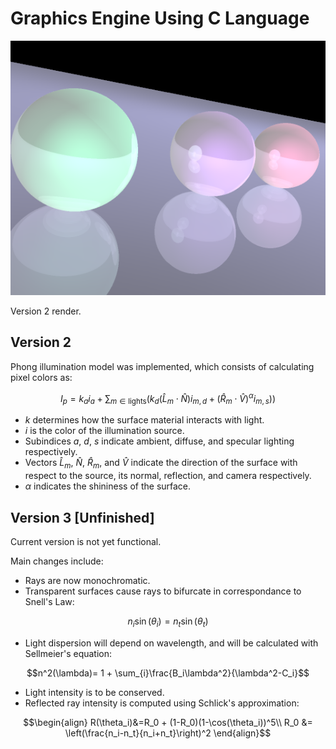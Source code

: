 # Graphics Engine Using C Language
![Spheres Render](image/spheres.PNG)

Version 2 render.

## Version 2
Phong illumination model was implemented, which consists of calculating pixel colors as:

```math
I_p = k_ai_a+\sum_{m\in \text{lights}}\left( k_d(\hat{L}_m\cdot\hat{N}) i_{m,d} + (\hat{R}_m\cdot\hat{V})^\alpha i_{m,s}) \right)
```

- $k$ determines how the surface material interacts with light.
- $i$ is the color of the illumination source.
- Subindices $a$, $d$, $s$ indicate ambient, diffuse, and specular lighting respectively.
- Vectors $\hat{L}_m$, $\hat{N}$, $\hat{R}_m$, and $\hat{V}$ indicate the direction of the surface with respect to the source, its normal, reflection, and camera respectively.
- $\alpha$ indicates the shininess of the surface.

## Version 3 [Unfinished]
Current version is not yet functional. 

Main changes include:

- Rays are now monochromatic.
- Transparent surfaces cause rays to bifurcate in correspondance to Snell's Law:
```math
n_i\sin(\theta_i) = n_t\sin(\theta_t)
```
- Light dispersion will depend on wavelength, and will be calculated with Sellmeier's equation:
```math
n^2(\lambda)= 1 + \sum_{i}\frac{B_i\lambda^2}{\lambda^2-C_i}
```
- Light intensity is to be conserved.
- Reflected ray intensity is computed using Schlick's approximation:
```math
\begin{align}
R(\theta_i)&=R_0 + (1-R_0)(1-\cos(\theta_i))^5\\
R_0 &= \left(\frac{n_i-n_t}{n_i+n_t}\right)^2
\end{align}
```

